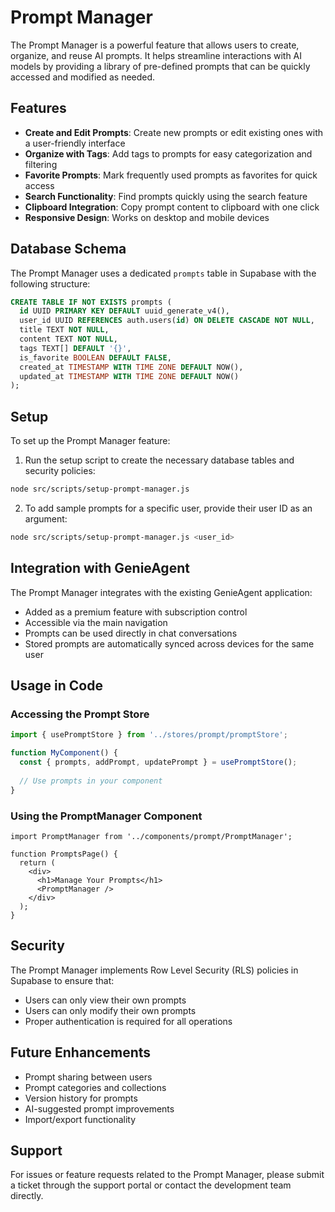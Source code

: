 # Prompt Manager

The Prompt Manager is a powerful feature that allows users to create, organize, and reuse AI prompts. It helps streamline interactions with AI models by providing a library of pre-defined prompts that can be quickly accessed and modified as needed.

## Features

- **Create and Edit Prompts**: Create new prompts or edit existing ones with a user-friendly interface
- **Organize with Tags**: Add tags to prompts for easy categorization and filtering
- **Favorite Prompts**: Mark frequently used prompts as favorites for quick access
- **Search Functionality**: Find prompts quickly using the search feature
- **Clipboard Integration**: Copy prompt content to clipboard with one click
- **Responsive Design**: Works on desktop and mobile devices

## Database Schema

The Prompt Manager uses a dedicated `prompts` table in Supabase with the following structure:

```sql
CREATE TABLE IF NOT EXISTS prompts (
  id UUID PRIMARY KEY DEFAULT uuid_generate_v4(),
  user_id UUID REFERENCES auth.users(id) ON DELETE CASCADE NOT NULL,
  title TEXT NOT NULL,
  content TEXT NOT NULL,
  tags TEXT[] DEFAULT '{}',
  is_favorite BOOLEAN DEFAULT FALSE,
  created_at TIMESTAMP WITH TIME ZONE DEFAULT NOW(),
  updated_at TIMESTAMP WITH TIME ZONE DEFAULT NOW()
);
```

## Setup

To set up the Prompt Manager feature:

1. Run the setup script to create the necessary database tables and security policies:

```bash
node src/scripts/setup-prompt-manager.js
```

2. To add sample prompts for a specific user, provide their user ID as an argument:

```bash
node src/scripts/setup-prompt-manager.js <user_id>
```

## Integration with GenieAgent

The Prompt Manager integrates with the existing GenieAgent application:

- Added as a premium feature with subscription control
- Accessible via the main navigation
- Prompts can be used directly in chat conversations
- Stored prompts are automatically synced across devices for the same user

## Usage in Code

### Accessing the Prompt Store

```typescript
import { usePromptStore } from '../stores/prompt/promptStore';

function MyComponent() {
  const { prompts, addPrompt, updatePrompt } = usePromptStore();
  
  // Use prompts in your component
}
```

### Using the PromptManager Component

```tsx
import PromptManager from '../components/prompt/PromptManager';

function PromptsPage() {
  return (
    <div>
      <h1>Manage Your Prompts</h1>
      <PromptManager />
    </div>
  );
}
```

## Security

The Prompt Manager implements Row Level Security (RLS) policies in Supabase to ensure that:

- Users can only view their own prompts
- Users can only modify their own prompts
- Proper authentication is required for all operations

## Future Enhancements

- Prompt sharing between users
- Prompt categories and collections
- Version history for prompts
- AI-suggested prompt improvements
- Import/export functionality

## Support

For issues or feature requests related to the Prompt Manager, please submit a ticket through the support portal or contact the development team directly. 